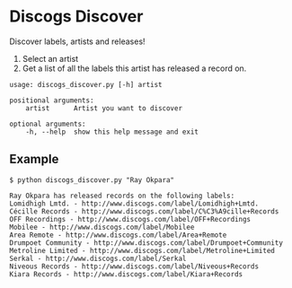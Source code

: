 Discogs Discover
================


Discover labels, artists and releases!

1) Select an artist
2) Get a list of all the labels this artist has released a record on.



```
usage: discogs_discover.py [-h] artist

positional arguments:  
    artist      Artist you want to discover

optional arguments:  
    -h, --help  show this help message and exit
```  
  
  
Example
-------

```
$ python discogs_discover.py "Ray Okpara"

Ray Okpara has released records on the following labels:
Lomidhigh Lmtd. - http://www.discogs.com/label/Lomidhigh+Lmtd.
Cécille Records - http://www.discogs.com/label/C%C3%A9cille+Records
OFF Recordings - http://www.discogs.com/label/OFF+Recordings
Mobilee - http://www.discogs.com/label/Mobilee
Area Remote - http://www.discogs.com/label/Area+Remote
Drumpoet Community - http://www.discogs.com/label/Drumpoet+Community
Metroline Limited - http://www.discogs.com/label/Metroline+Limited
Serkal - http://www.discogs.com/label/Serkal
Niveous Records - http://www.discogs.com/label/Niveous+Records
Kiara Records - http://www.discogs.com/label/Kiara+Records
```